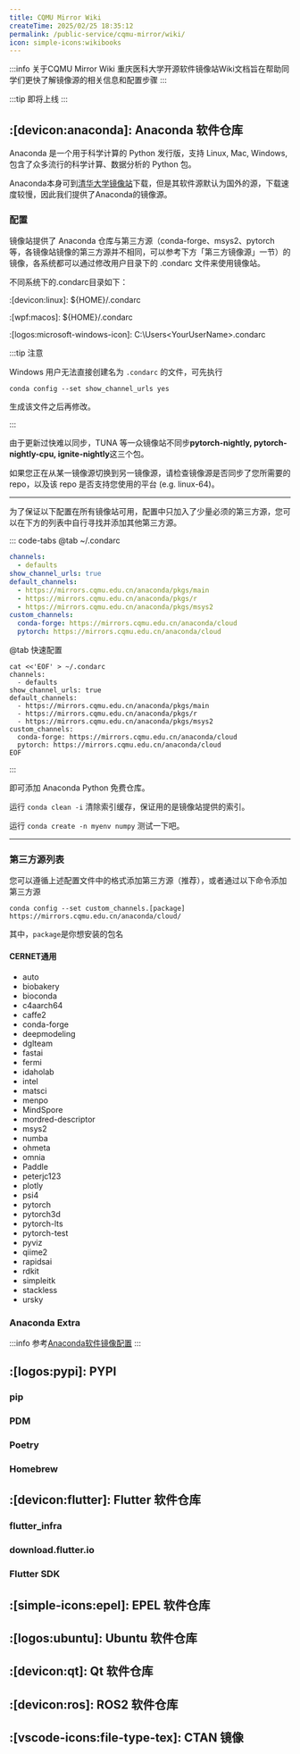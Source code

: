 ```yaml
---
title: CQMU Mirror Wiki
createTime: 2025/02/25 18:35:12
permalink: /public-service/cqmu-mirror/wiki/
icon: simple-icons:wikibooks
---
```


:::info 关于CQMU Mirror Wiki
重庆医科大学开源软件镜像站Wiki文档旨在帮助同学们更快了解镜像源的相关信息和配置步骤
:::

:::tip
即将上线
:::

[//]: # (TODO: 待完善)

## :[devicon:anaconda]: Anaconda 软件仓库

Anaconda 是一个用于科学计算的 Python 发行版，支持 Linux, Mac, Windows, 包含了众多流行的科学计算、数据分析的 Python 包。

Anaconda本身可到[清华大学镜像站](https://mirrors.tuna.tsinghua.edu.cn/anaconda/archive/)下载，但是其软件源默认为国外的源，下载速度较慢，因此我们提供了Anaconda的镜像源。

### 配置

镜像站提供了 Anaconda 仓库与第三方源（conda-forge、msys2、pytorch 等，各镜像站镜像的第三方源并不相同，可以参考下方「第三方镜像源」一节）的镜像，各系统都可以通过修改用户目录下的 .condarc 文件来使用镜像站。

不同系统下的.condarc目录如下：

:[devicon:linux]: ${HOME}/.condarc

:[wpf:macos]: ${HOME}/.condarc

:[logos:microsoft-windows-icon]: C:\Users\<YourUserName>\.condarc

:::tip 注意

Windows 用户无法直接创建名为 `.condarc` 的文件，可先执行 
```shell no
conda config --set show_channel_urls yes 
```
生成该文件之后再修改。

:::

由于更新过快难以同步，TUNA 等一众镜像站不同步**pytorch-nightly, pytorch-nightly-cpu, ignite-nightly**这三个包。

如果您正在从某一镜像源切换到另一镜像源，请检查镜像源是否同步了您所需要的 repo，以及该 repo 是否支持您使用的平台 (e.g. linux-64)。

---

为了保证以下配置在所有镜像站可用，配置中只加入了少量必须的第三方源，您可以在下方的列表中自行寻找并添加其他第三方源。

::: code-tabs
@tab ~/.condarc
```yaml
channels:
  - defaults
show_channel_urls: true
default_channels:
  - https://mirrors.cqmu.edu.cn/anaconda/pkgs/main
  - https://mirrors.cqmu.edu.cn/anaconda/pkgs/r
  - https://mirrors.cqmu.edu.cn/anaconda/pkgs/msys2
custom_channels:
  conda-forge: https://mirrors.cqmu.edu.cn/anaconda/cloud
  pytorch: https://mirrors.cqmu.edu.cn/anaconda/cloud
```

@tab 快速配置
```shell
cat <<'EOF' > ~/.condarc
channels:
  - defaults
show_channel_urls: true
default_channels:
  - https://mirrors.cqmu.edu.cn/anaconda/pkgs/main
  - https://mirrors.cqmu.edu.cn/anaconda/pkgs/r
  - https://mirrors.cqmu.edu.cn/anaconda/pkgs/msys2
custom_channels:
  conda-forge: https://mirrors.cqmu.edu.cn/anaconda/cloud
  pytorch: https://mirrors.cqmu.edu.cn/anaconda/cloud
EOF
```

:::

即可添加 Anaconda Python 免费仓库。

运行 `conda clean -i` 清除索引缓存，保证用的是镜像站提供的索引。

运行 `conda create -n myenv numpy` 测试一下吧。

---

### 第三方源列表

您可以遵循上述配置文件中的格式添加第三方源（推荐），或者通过以下命令添加第三方源

```shell
conda config --set custom_channels.[package] https://mirrors.cqmu.edu.cn/anaconda/cloud/
```

其中，`package`是你想安装的包名


#### CERNET通用

* auto
* biobakery
* bioconda
* c4aarch64
* caffe2
* conda-forge
* deepmodeling
* dglteam
* fastai
* fermi
* idaholab
* intel
* matsci
* menpo
* MindSpore
* mordred-descriptor
* msys2
* numba
* ohmeta
* omnia
* Paddle
* peterjc123
* plotly
* psi4
* pytorch
* pytorch3d
* pytorch-lts
* pytorch-test
* pyviz
* qiime2
* rapidsai
* rdkit
* simpleitk
* stackless
* ursky

### Anaconda Extra

:::info
参考[Anaconda软件镜像配置](/public-service/cqmu-mirror/wiki/#配置)
:::

## :[logos:pypi]: PYPI 

### pip

### PDM

### Poetry

### Homebrew

## :[devicon:flutter]: Flutter 软件仓库

### flutter_infra

### download.flutter.io

### Flutter SDK

## :[simple-icons:epel]: EPEL 软件仓库

## :[logos:ubuntu]: Ubuntu 软件仓库

## :[devicon:qt]: Qt 软件仓库

## :[devicon:ros]: ROS2 软件仓库

## :[vscode-icons:file-type-tex]: CTAN 镜像